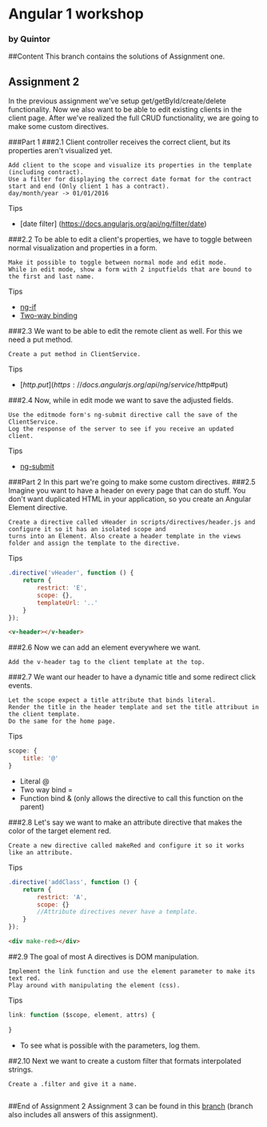 # Angular 1 workshop
### by Quintor

##Content
This branch contains the solutions of Assignment one.

## Assignment 2
In the previous assignment we've setup get/getById/create/delete functionality.
Now we also want to be able to edit existing clients in the client page.
After we've realized the full CRUD functionality, we are going to make some
custom directives.

###Part 1
###2.1
Client controller receives the correct client, but its properties aren't visualized yet.
```
Add client to the scope and visualize its properties in the template (including contract).
Use a filter for displaying the correct date format for the contract start and end (Only client 1 has a contract).
day/month/year -> 01/01/2016
```

Tips
- [date filter] (https://docs.angularjs.org/api/ng/filter/date)

###2.2 
To be able to edit a client's properties, we have to toggle between normal visualization and properties in a form.
```
Make it possible to toggle between normal mode and edit mode.
While in edit mode, show a form with 2 inputfields that are bound to the first and last name.
```

Tips
- [ng-if](https://docs.angularjs.org/api/ng/directive/ngIf)
- [Two-way binding](https://docs.angularjs.org/api/ng/directive/ngModel)

###2.3
We want to be able to edit the remote client as well. For this we need a put method.
```
Create a put method in ClientService.
```
Tips
- [$http.put](https://docs.angularjs.org/api/ng/service/$http#put)

###2.4
Now, while in edit mode we want to save the adjusted fields.
```
Use the editmode form's ng-submit directive call the save of the ClientService.
Log the response of the server to see if you receive an updated client.
```
Tips
- [ng-submit](https://docs.angularjs.org/api/ng/directive/ngSubmit)

###Part 2
In this part we're going to make some custom directives.
###2.5
Imagine you want to have a header on every page that can do stuff. You don't want duplicated HTML in your application,
so you create an Angular Element directive.
```
Create a directive called vHeader in scripts/directives/header.js and configure it so it has an isolated scope and
turns into an Element. Also create a header template in the views folder and assign the template to the directive.
```

Tips
```javascript
.directive('vHeader', function () {
    return {
        restrict: 'E',
        scope: {},
        templateUrl: '..'
    }
});
```
```html
<v-header></v-header>
```

###2.6 
Now we can add an <v-header></v-header> element everywhere we want.
```
Add the v-header tag to the client template at the top.
```

###2.7
We want our header to have a dynamic title and some redirect click events.
```
Let the scope expect a title attribute that binds literal.
Render the title in the header template and set the title attribuut in the client template.
Do the same for the home page.
```

Tips
```javascript
scope: {
    title: '@'
}
```
- Literal @
- Two way bind =
- Function bind & (only allows the directive to call this function on the parent)

###2.8
Let's say we want to make an attribute directive that makes the color of the target element red.
```
Create a new directive called makeRed and configure it so it works like an attribute.
```

Tips
```javascript
.directive('addClass', function () {
    return {
        restrict: 'A',
        scope: {}
        //Attribute directives never have a template.
    }
});
```
```html
<div make-red></div>
```
##2.9
The goal of most A directives is DOM manipulation.
```
Implement the link function and use the element parameter to make its text red.
Play around with manipulating the element (css).
```

Tips
```javascript
link: function ($scope, element, attrs) {
	
}
```
- To see what is possible with the parameters, log them.

##2.10
Next we want to create a custom filter that formats interpolated strings.
```
Create a .filter and give it a name.
```
```javascript

```
##End of Assignment 2
Assignment 3 can be found in this [branch](https://github.com/Rachnerd/angular1workshop/tree/assignment_3) (branch also includes all answers of this assignment).